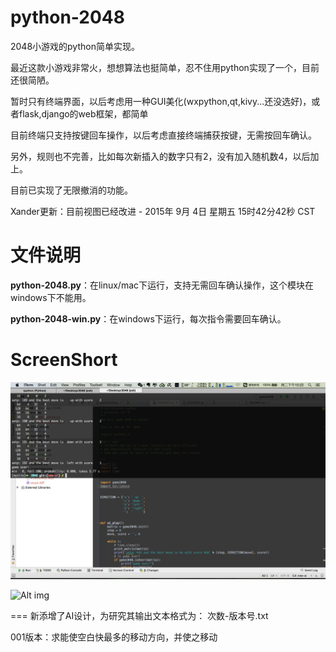 python-2048
===========

2048小游戏的python简单实现。

最近这款小游戏非常火，想想算法也挺简单，忍不住用python实现了一个，目前还很简陋。

暂时只有终端界面，以后考虑用一种GUI美化(wxpython,qt,kivy...还没选好)，或者flask,django的web框架，都简单

目前终端只支持按键回车操作，以后考虑直接终端捕获按键，无需按回车确认。

另外，规则也不完善，比如每次新插入的数字只有2，没有加入随机数4，以后加上。

目前已实现了无限撤消的功能。

Xander更新：目前视图已经改进  - 2015年 9月 4日 星期五 15时42分42秒 CST

文件说明
===

**python-2048.py**：在linux/mac下运行，支持无需回车确认操作，这个模块在windows下不能用。

**python-2048-win.py**：在windows下运行，每次指令需要回车确认。

ScreenShort
===

![Alt img](screenshot.png "ScreenShort")

![Alt img](screenshot2.png "ScreenShort")


===
新添增了AI设计，为研究其输出文本格式为：
次数-版本号.txt

001版本：求能使空白快最多的移动方向，并使之移动